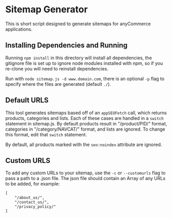 Sitemap Generator
=================

This is short script designed to generate sitemaps for anyCommerce applications.

Installing Dependencies and Running
-----------------------------------

Running `npm install` in this directory will install all dependencies, the gitignore file is set up
to ignore node modules installed with npm, so if you re-clone you will need to reinstall dependencies.

Run with `node sitemap.js -d www.domain.com`, there is an optional `-p` flag to specify where the files
are generated (default `./`).

Default URLS
-----------

This tool generates sitemaps based off of an `appSEOFetch` call, which returns products, categories and lists.
Each of these cases are handled in a `switch` statement in sitemap.js.  By default products result in "/product/PID/" format,
categories in "/category/NAVCAT/" format, and lists are ignored. To change this format, edit that `switch` statement.

By default, all products marked with the `seo:noindex` attribute are ignored.

Custom URLS
-----------

To add any custom URLs to your sitemap, use the `-c` or `--customurls` flag to pass a path to a .json file.  The json file
should contain an Array of any URLs to be added, for example:

```
[
	"/about_us/",
	"/contact_us/",
	"/privacy_policy/"
]
```